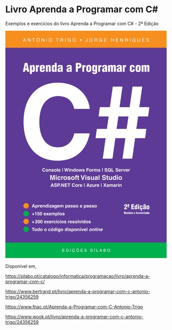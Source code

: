 # Livro Aprenda a Programar com C#
Exemplos e exercícios do livro Aprenda a Programar com C# - 2ª Edição

![Screenshot](9789895611300.jpg)

Disponível em,

https://silabo.pt/catalogo/informatica/programacao/livro/aprenda-a-programar-com-c/

https://www.bertrand.pt/livro/aprenda-a-programar-com-c-antonio-trigo/24356259

https://www.fnac.pt/Aprenda-a-Programar-com-C-Antonio-Trigo

https://www.wook.pt/livro/aprenda-a-programar-com-c-antonio-trigo/24356259
